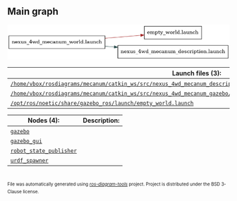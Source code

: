 <!--
File was automatically generated using 'ros-diagram-tools' project.
Project is distributed under the BSD 3-Clause license.
-->

## Main graph

[![full_graph](full_graph.png "full_graph")](full_graph.png)

| Launch files (3): | Description: |
| ----------------- | ------------ |
| [`/home/vbox/rosdiagrams/mecanum/catkin_ws/src/nexus_4wd_mecanum_description/launch/nexus_4wd_mecanum_description.launch`](launches/_home_vbox_rosdiagrams_mecanum_catkin_ws_src_nexus_4wd_mecanum_description_launch_nexus_4wd_mecanum_description.launch.md) |  |
| [`/home/vbox/rosdiagrams/mecanum/catkin_ws/src/nexus_4wd_mecanum_gazebo/launch/nexus_4wd_mecanum_world.launch`](launches/_home_vbox_rosdiagrams_mecanum_catkin_ws_src_nexus_4wd_mecanum_gazebo_launch_nexus_4wd_mecanum_world.launch.md) |  |
| [`/opt/ros/noetic/share/gazebo_ros/launch/empty_world.launch`](launches/_opt_ros_noetic_share_gazebo_ros_launch_empty_world.launch.md) |  |

| Nodes (4): | Description: |
| ---------- | ------------ |
| [`gazebo`](launches/_opt_ros_noetic_share_gazebo_ros_launch_empty_world.launch.md) |  |
| [`gazebo_gui`](launches/_opt_ros_noetic_share_gazebo_ros_launch_empty_world.launch.md) |  |
| [`robot_state_publisher`](launches/_home_vbox_rosdiagrams_mecanum_catkin_ws_src_nexus_4wd_mecanum_description_launch_nexus_4wd_mecanum_description.launch.md) |  |
| [`urdf_spawner`](launches/_home_vbox_rosdiagrams_mecanum_catkin_ws_src_nexus_4wd_mecanum_gazebo_launch_nexus_4wd_mecanum_world.launch.md) |  |


</br>
<font size="1">
File was automatically generated using <a href="https://github.com/anetczuk/ros-diagram-tools"><i>ros-diagram-tools</i></a> project.
Project is distributed under the BSD 3-Clause license.
</font>
